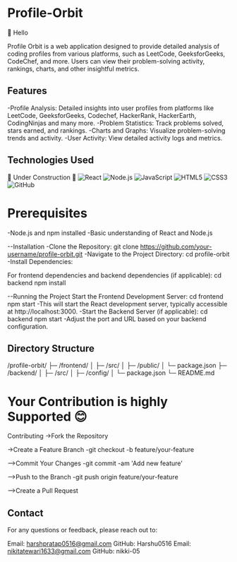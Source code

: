 # Profile-Orbit
👋 Hello 

Profile Orbit is a web application designed to provide detailed analysis of coding profiles from various platforms, such as LeetCode, GeeksforGeeks, CodeChef, and more. Users can view their problem-solving activity, rankings, charts, and other insightful metrics.

## Features
-Profile Analysis: Detailed insights into user profiles from platforms like LeetCode, GeeksforGeeks, Codechef, HackerRank, HackerEarth, CodingNinjas and many more.
-Problem Statistics: Track problems solved, stars earned, and rankings.
-Charts and Graphs: Visualize problem-solving trends and activity.
-User Activity: View detailed activity logs and metrics.

## Technologies Used
🚧 Under Construction 🚧
![React](https://img.shields.io/badge/React-61DAFB?style=for-the-badge&logo=react&logoColor=black)  ![Node.js](https://img.shields.io/badge/Node.js-339933?style=for-the-badge&logo=node.js&logoColor=white)  ![JavaScript](https://img.shields.io/badge/JavaScript-F7DF1C?style=for-the-badge&logo=javascript&logoColor=black)  ![HTML5](https://img.shields.io/badge/HTML5-E34F26?style=for-the-badge&logo=html5&logoColor=white)  ![CSS3](https://img.shields.io/badge/CSS3-1572B6?style=for-the-badge&logo=css3&logoColor=white)  ![GitHub](https://img.shields.io/badge/GitHub-181717?style=for-the-badge&logo=github&logoColor=white)


# Prerequisites
-Node.js and npm installed
-Basic understanding of React and Node.js

--Installation
-Clone the Repository:
git clone https://github.com/your-username/profile-orbit.git
-Navigate to the Project Directory:
cd profile-orbit
-Install Dependencies:

For frontend dependencies and backend dependencies (if applicable):
cd backend
npm install

--Running the Project
Start the Frontend Development Server:
cd frontend
npm start
-This will start the React development server, typically accessible at http://localhost:3000.
-Start the Backend Server (if applicable):
cd backend
npm start
-Adjust the port and URL based on your backend configuration.


## Directory Structure
/profile-orbit/
  ├─ /frontend/
  │   ├─ /src/
  │   ├─ /public/
  │   └─ package.json
  ├─ /backend/
  │   ├─ /src/
  │   ├─ /config/
  │   └─ package.json
  └─ README.md

# Your Contribution is highly Supported 😊

Contributing
->Fork the Repository

->Create a Feature Branch
-git checkout -b feature/your-feature

-->Commit Your Changes
-git commit -am 'Add new feature'

-->Push to the Branch
-git push origin feature/your-feature

-->Create a Pull Request

## Contact
For any questions or feedback, please reach out to:

Email: harshpratap0516@gmail.com
GitHub: Harshu0516
Email: nikitatewari1633@gmail.com
GitHub: nikki-05
